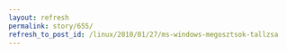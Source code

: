 ```yaml
---
layout: refresh
permalink: story/655/
refresh_to_post_id: /linux/2010/01/27/ms-windows-megosztsok-tallzsa
---
```

